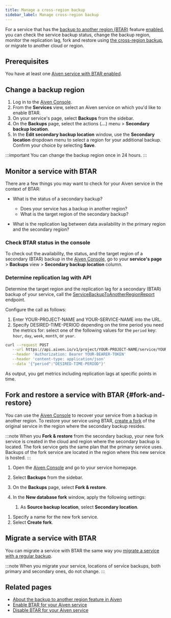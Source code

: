 ```yaml
---
title: Manage a cross-region backup
sidebar_label: Manage cross-region backup
---
```


For a service that has the [backup to another region (BTAR)](/docs/platform/concepts/backup-to-another-region) feature [enabled](/docs/platform/howto/btar/enable-backup-to-another-region), you can check the service backup status, change the backup region, monitor the replication lag, fork and restore using [the cross-region backup](/docs/platform/concepts/backup-to-another-region), or migrate to another cloud or region.

## Prerequisites

You have at least one
[Aiven service with BTAR enabled](/docs/platform/howto/btar/enable-backup-to-another-region).

## Change a backup region

1. Log in to the [Aiven Console](https://console.aiven.io/).
1. From the **Services** view, select an Aiven service on which you'd like to enable BTAR.
1. On your service's page, select **Backups** from the sidebar.
1. On the **Backups** page, select the actions (**...**) menu > **Secondary backup
   location**.
1. In the **Edit secondary backup location** window, use the **Secondary location**
   dropdown menu to select a region for your additional backup. Confirm your choice by
   selecting **Save**.

:::important
You can change the backup region once in 24 hours.
:::

## Monitor a service with BTAR

There are a few things you may want to check for your Aiven service in the context of
BTAR:

- What is the status of a secondary backup?

  - Does your service has a backup in another region?
  - What is the target region of the secondary backup?

- What is the replication lag between data availability in the primary region and the
  secondary region?

### Check BTAR status in the console

To check out the availability, the status, and the target region of a secondary (BTAR)
backup in the [Aiven Console](https://console.aiven.io/), go to your
**service's page** > **Backups** view > **Secondary backup location** column.

### Determine replication lag with API

Determine the target region and the replication lag for a secondary (BTAR) backup of
your service, call the
[ServiceBackupToAnotherRegionReport](https://api.aiven.io/doc/#tag/Service/operation/ServiceBackupToAnotherRegionReport)
endpoint.

Configure the call as follows:

1. Enter YOUR-PROJECT-NAME and YOUR-SERVICE-NAME into the URL.
1. Specify DESIRED-TIME-PERIOD depending on the time period you need the metrics for:
   select one of the following values for the `period` key: `hour`, `day`, `week`,
   `month`, or `year`.

```bash
curl --request POST                                                                                                     \
   --url https://api.aiven.io/v1/project/YOUR-PROJECT-NAME/service/YOUR-SERVICE-NAME/backup_to_another_region/report    \
   --header 'Authorization: Bearer YOUR-BEARER-TOKEN'                                                                   \
   --header 'content-type: application/json'                                                                            \
   --data '{"period":"DESIRED-TIME-PERIOD"}'
```

As output, you get metrics including replication lags at specific points in time.

## Fork and restore a service with BTAR {#fork-and-restore}

You can use the [Aiven Console](https://console.aiven.io/) to recover your service from a
backup in another region. To restore your service using BTAR,
[create a fork](/docs/platform/concepts/service-forking) of the original service in the
region where the secondary backup resides.

:::note
When you **Fork & restore** from the secondary backup, your new fork service is created in
the cloud and region where the secondary backup is located. The fork service gets the same
plan that the primary service uses. Backups of the fork service are located in the region
where this new service is hosted.
:::

1. Open the [Aiven Console](https://console.aiven.io/) and go to your service
   homepage.
1. Select **Backups** from the sidebar.
1. On the **Backups** page, select **Fork & restore**.
1. In the **New database fork** window, apply the following settings:

   1. As **Source backup location**, select **Secondary location**.
<!--1. As **Source backup version**, select either **Latest transaction** or **Point in
      time**.

      :::note
      For the point-in-time recovery (PITR) option, set up the time to no later than the
      time of taking the latest backup.
      :::-->

   1. Specify a name for the new fork service.
   1. Select **Create fork**.

## Migrate a service with BTAR

You can migrate a service with BTAR the same way you
[migrate a service with a regular backup](/docs/platform/howto/migrate-services-cloud-region).

:::note
When you migrate your service, locations of service backups, both primary and secondary
ones, do not change.
:::

## Related pages

- [About the backup to another region feature in Aiven](/docs/platform/concepts/backup-to-another-region)
- [Enable BTAR for your Aiven service](/docs/platform/howto/btar/enable-backup-to-another-region)
- [Disable BTAR for your Aiven service](/docs/platform/howto/btar/disable-backup-to-another-region)
